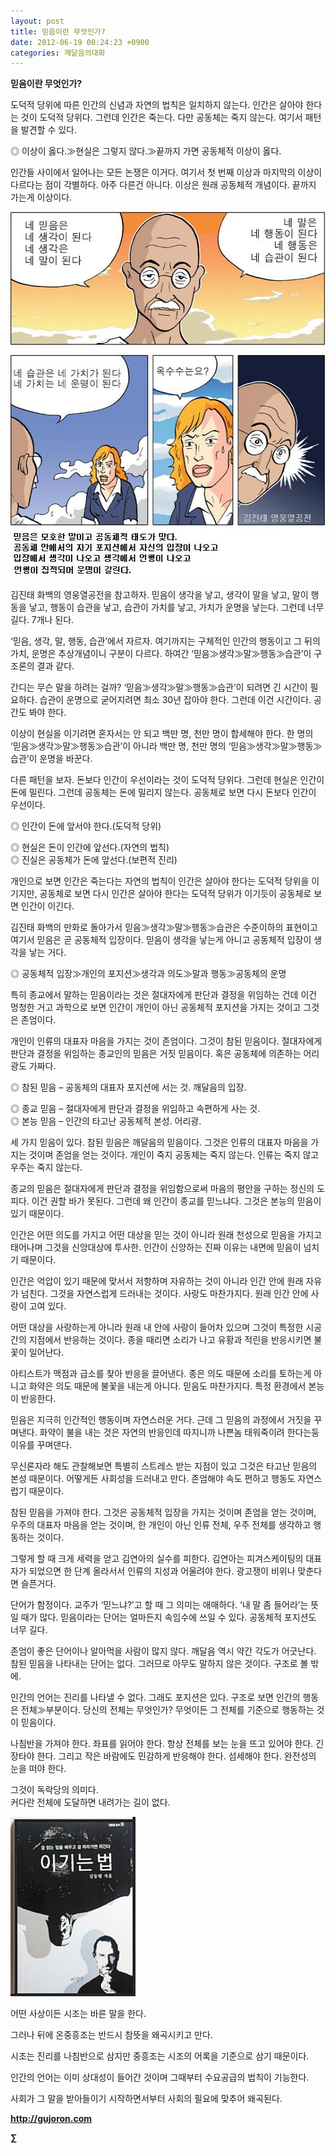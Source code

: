 ```yaml
---
layout: post
title: 믿음이란 무엇인가?
date: 2012-06-19 00:24:23 +0900
categories: 깨달음의대화
---
```

**믿음이란 무엇인가?** 

도덕적 당위에 따른 인간의 신념과 자연의 법칙은 일치하지 않는다. 인간은 살아야 한다는 것이 도덕적 당위다. 그런데 인간은 죽는다. 다만 공동체는 죽지 않는다. 여기서 패턴을 발견할 수 있다. 

◎ 이상이 옳다.≫현실은 그렇지 않다.≫끝까지 가면 공동체적 이상이 옳다. 

인간들 사이에서 일어나는 모든 논쟁은 이거다. 여기서 첫 번째 이상과 마지막의 이상이 다르다는 점이 각별하다. 아주 다른건 아니다. 이상은 원래 공동체적 개념이다. 끝까지 가는게 이상이다. 



 <img alt="55555.JPG" src="files/attach/images/198/178/271/55555.JPG" width="541" height="585" />



김진태 화백의 영웅열공전을 참고하자. 믿음이 생각을 낳고, 생각이 말을 낳고, 말이 행동을 낳고, 행동이 습관을 낳고, 습관이 가치를 낳고, 가치가 운명을 낳는다. 그런데 너무 길다. 7개나 된다. 

‘믿음, 생각, 말, 행동, 습관’에서 자르자. 여기까지는 구체적인 인간의 행동이고 그 뒤의 가치, 운명은 추상개념이니 구분이 다르다. 하여간 ‘믿음≫생각≫말≫행동≫습관’이 구조론의 결과 같다. 

간디는 무슨 말을 하려는 걸까? ‘믿음≫생각≫말≫행동≫습관’이 되려면 긴 시간이 필요하다. 습관이 운명으로 굳어지려면 최소 30년 잡아야 한다. 그런데 이건 시간이다. 공간도 봐야 한다. 

이상이 현실을 이기려면 혼자서는 안 되고 백만 명, 천만 명이 합세해야 한다. 한 명의 ‘믿음≫생각≫말≫행동≫습관’이 아니라 백만 명, 천만 명의 ‘믿음≫생각≫말≫행동≫습관’이 운명을 바꾼다. 

다른 패턴을 보자. 돈보다 인간이 우선이라는 것이 도덕적 당위다. 그런데 현실은 인간이 돈에 밀린다. 그런데 공동체는 돈에 밀리지 않는다. 공동체로 보면 다시 돈보다 인간이 우선이다. 

◎ 인간이 돈에 앞서야 한다.(도덕적 당위)

  
◎ 현실은 돈이 인간에 앞선다.(자연의 법칙)   
◎ 진실은 공동체가 돈에 앞선다.(보편적 진리) 

개인으로 보면 인간은 죽는다는 자연의 법칙이 인간은 살아야 한다는 도덕적 당위을 이기지만, 공동체로 보면 다시 인간은 살아야 한다는 도덕적 당위가 이기듯이 공동체로 보면 인간이 이긴다. 

김진태 화백의 만화로 돌아가서 믿음≫생각≫말≫행동≫습관은 수준이하의 표현이고 여기서 믿음은 곧 공동체적 입장이다. 믿음이 생각을 낳는게 아니고 공동체적 입장이 생각을 낳는 거다. 

◎ 공동체적 입장≫개인의 포지션≫생각과 의도≫말과 행동≫공동체의 운명 

특히 종교에서 말하는 믿음이라는 것은 절대자에게 판단과 결정을 위임하는 건데 이건 멍청한 거고 과학으로 보면 인간이 개인이 아닌 공동체적 포지션을 가지는 것이고 그것은 존엄이다. 

개인이 인류의 대표자 마음을 가지는 것이 존엄이다. 그것이 참된 믿음이다. 절대자에게 판단과 결정을 위임하는 종교인의 믿음은 거짓 믿음이다. 혹은 공동체에 의존하는 어리광도 가짜다. 

◎ 참된 믿음 – 공동체의 대표자 포지션에 서는 것. 깨달음의 입장.

  
◎ 종교 믿음 – 절대자에게 판단과 결정을 위임하고 속편하게 사는 것.  
◎ 본능 믿음 – 인간의 타고난 공동체적 본성. 어리광. 

세 가지 믿음이 있다. 참된 믿음은 깨달음의 믿음이다. 그것은 인류의 대표자 마음을 가지는 것이며 존엄을 얻는 것이다. 개인이 죽지 공동체는 죽지 않는다. 인류는 죽지 않고 우주는 죽지 않는다. 

종교의 믿음은 절대자에게 판단과 결정을 위임함으로써 마음의 평안을 구하는 정신의 도피다. 이건 권할 바가 못된다. 그런데 왜 인간이 종교를 믿느냐다. 그것은 본능의 믿음이 있기 때문이다. 

인간은 어떤 의도를 가지고 어떤 대상을 믿는 것이 아니라 원래 천성으로 믿음을 가지고 태어나며 그것을 신앙대상에 투사한. 인간이 신앙하는 진짜 이유는 내면에 믿음이 넘치기 때문이다. 

인간은 억압이 있기 때문에 맞서서 저항하며 자유하는 것이 아니라 인간 안에 원래 자유가 넘친다. 그것을 자연스럽게 드러내는 것이다. 사랑도 마찬가지다. 원래 인간 안에 사랑이 고여 있다. 

어떤 대상을 사랑하는게 아니라 원래 내 안에 사랑이 들어차 있으며 그것이 특정한 시공간의 지점에서 반응하는 것이다. 종을 때리면 소리가 나고 유황과 적린을 반응시키면 불꽃이 일어난다. 

아티스트가 맥점과 급소를 찾아 반응을 끌어낸다. 종은 의도 때문에 소리를 토하는게 아니고 화약은 의도 때문에 불꽃을 내는게 아니다. 믿음도 마찬가지다. 특정 환경에서 본능이 반응한다. 

믿음은 지극히 인간적인 행동이며 자연스러운 거다. 근데 그 믿음의 과정에서 거짓을 꾸며낸다. 화약이 불을 내는 것은 자연의 반응인데 따지니까 나쁜놈 태워죽이려 한다는둥 이유를 꾸며댄다. 

무신론자라 해도 관찰해보면 특별히 스트레스 받는 지점이 있고 그것은 타고난 믿음의 본성 때문이다. 어떻게든 사회성을 드러내고 만다. 존엄해야 속도 편하고 행동도 자연스럽기 때문이다. 

참된 믿음을 가져야 한다. 그것은 공동체적 입장을 가지는 것이며 존엄을 얻는 것이며, 우주의 대표자 마음을 얻는 것이며, 한 개인이 아닌 인류 전체, 우주 전체를 생각하고 행동하는 것이다. 

그렇게 할 때 크게 세력을 얻고 김연아의 실수를 피한다. 김연아는 피겨스케이팅의 대표자가 되었으면 한 단계 올라서서 인류의 지성과 어울려야 한다. 광고쟁이 비위나 맞춘다면 슬픈거다. 

단어가 함정이다. 교주가 ‘믿느냐?’고 할 때 그 의미는 애매하다. ‘내 말 좀 들어라’는 뜻일 때가 많다. 믿음이라는 단어는 얼마든지 속임수에 쓰일 수 있다. 공동체적 포지션도 너무 길다. 

존엄이 좋은 단어이나 알아먹을 사람이 많지 않다. 깨달음 역시 약간 각도가 어긋난다. 참된 믿음을 나타내는 단어는 없다. 그러므로 아무도 말하지 않은 것이다. 구조로 볼 밖에. 

인간의 언어는 진리를 나타낼 수 없다. 그래도 포지션은 있다. 구조로 보면 인간의 행동은 전체≫부분이다. 당신의 전체는 무엇인가? 무엇이든 그 전체를 기준으로 행동하는 것이 믿음이다. 

나침반을 가져야 한다. 좌표를 읽어야 한다. 항상 전체를 보는 눈을 뜨고 있어야 한다. 긴장타야 한다. 그리고 작은 바람에도 민감하게 반응해야 한다. 섬세해야 한다. 완전성의 눈을 떠야 한다. 



그것이 독락당의 의미다.   
커다란 전체에 도달하면 내려가는 길이 없다. 









<a href="?mid=WaytoWin" target="_self"><img alt="0.JPG" src="files/attach/images/199/290/248/123456.JPG" width="200" height="287" /> </a>



어떤 사상이든 시조는 바른 말을 한다.

그러나 뒤에 온중흥조는 반드시 참뜻을 왜곡시키고 만다.

시조는 진리를 나침반으로 삼지만 중흥조는 시조의 어록을 기준으로 삼기 때문이다.

인간의 언어는 이미 상대성이 들어간 것이며 그때부터 수요공급의 법칙이 기능한다.

사회가 그 말을 받아들이기 시작하면서부터 사회의 필요에 맞추어 왜곡된다. 



**http://gujoron.com**  


**∑**